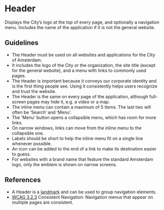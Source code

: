 <!-- @license CC0-1.0 -->

# Header

Displays the City’s logo at the top of every page, and optionally a navigation menu.
Includes the name of the application if it is not the general website.

## Guidelines

- The Header must be used on all websites and applications for the City of Amsterdam.
- It includes the logo of the City or the organization, the site title (except for the general website), and a menu with links to commonly used pages.
- The Header is important because it conveys our corporate identity and is the first thing people see.
  Using it consistently helps users recognize and trust the website.
- The Header is the same on every page of the application, although full-screen pages may hide it, e.g. a video or a map.
- The inline menu can contain a maximum of 5 items.
  The last two will often be ‘Search’ and ‘Menu’.
- The 'Menu' button opens a collapsible menu, which has room for more links.
- On narrow windows, links can move from the inline menu to the collapsible one.
- Labels should be short to help the inline menu fit on a single line whenever possible.
- An icon can be added to the end of a link to make its destination easier to guess.
- For websites with a brand name that feature the standard Amsterdam logo, only the emblem is shown on narrow screens.

## References

- A Header is a [landmark](https://www.w3.org/TR/wai-aria-practices-1.1/#aria_landmark_roles) and can be used to group navigation elements.
- [WCAG 3.2.3](https://wcag.com/designers/3-2-3-consistent-navigation/) Consistent Navigation: Navigation menus that appear on multiple pages are consistent.
